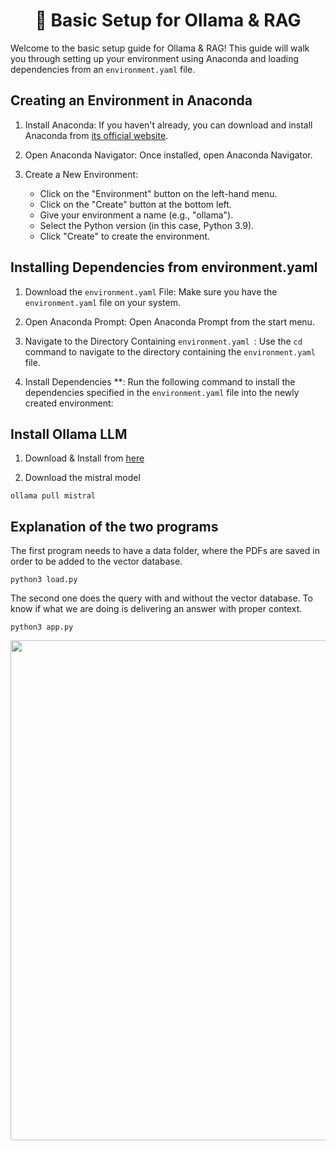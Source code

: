 <h1 align="center"> 🦙 Basic Setup for Ollama & RAG </h1>


Welcome to the basic setup guide for Ollama & RAG! This guide will walk you through setting up your environment using Anaconda and loading dependencies from an `environment.yaml` file.


## Creating an Environment in Anaconda 

1. Install Anaconda: If you haven't already, you can download and install Anaconda from [its official website](https://www.anaconda.com/products/distribution).

2. Open Anaconda Navigator: Once installed, open Anaconda Navigator.

3. Create a New Environment:
   - Click on the "Environment" button on the left-hand menu.
   - Click on the "Create" button at the bottom left.
   - Give your environment a name (e.g., "ollama").
   - Select the Python version (in this case, Python 3.9).
   - Click "Create" to create the environment.

## Installing Dependencies from environment.yaml

1. Download the `environment.yaml` File: Make sure you have the `environment.yaml` file on your system.

2. Open Anaconda Prompt: Open Anaconda Prompt from the start menu.

3. Navigate to the Directory Containing `environment.yaml `: Use the `cd` command to navigate to the directory containing the `environment.yaml` file.

4. Install Dependencies **: Run the following command to install the dependencies specified in the `environment.yaml` file into the newly created environment:

## Install Ollama LLM

1. Download & Install from [here](https://ollama.com/download)

2. Download the mistral model

``` ollama pull mistral ```

## Explanation of the two programs

The first program needs to have a data folder, where the PDFs are saved in order to be added to the vector database. 

```python3 load.py```

The second one does the query with and without the vector database. To know if what we are doing is delivering an answer with proper context.

```python3 app.py```

<p align="center">
<img src="screenshots/Running.png" width="800" >
</p>

